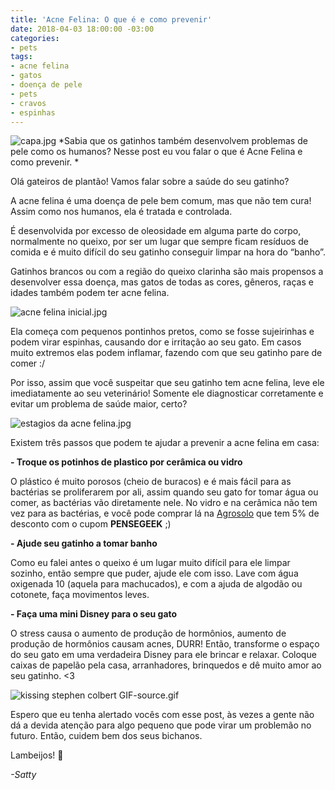 ```yaml
---
title: 'Acne Felina: O que é e como prevenir'
date: 2018-04-03 18:00:00 -03:00
categories:
- pets
tags:
- acne felina
- gatos
- doença de pele
- pets
- cravos
- espinhas
---
```


![capa.jpg](/uploads/capa.jpg)
*Sabia que os gatinhos também desenvolvem problemas de pele como os humanos? Nesse post eu vou falar o que é Acne Felina e como prevenir. *

Olá gateiros de plantão! Vamos falar sobre a saúde do seu gatinho?

A acne felina é uma doença de pele bem comum, mas que não tem cura! Assim como nos humanos, ela é tratada e controlada. 

É desenvolvida por excesso de oleosidade em alguma parte do corpo, normalmente no queixo, por ser um lugar que sempre ficam resíduos de comida e é muito difícil do seu gatinho conseguir limpar na hora do “banho”.

Gatinhos brancos ou com a região do queixo clarinha são mais propensos a desenvolver essa doença, mas gatos de todas as cores, gêneros, raças e idades também podem ter acne felina. 

![acne felina inicial.jpg](/uploads/acne%20felina%20inicial.jpg)

Ela começa com pequenos pontinhos pretos, como se fosse sujeirinhas e podem virar espinhas, causando dor e irritação ao seu gato. Em casos muito extremos elas podem inflamar, fazendo com que seu gatinho pare de comer :/

Por isso, assim que você suspeitar que seu gatinho tem acne felina, leve ele imediatamente ao seu veterinário! Somente ele diagnosticar corretamente e evitar um problema de saúde maior, certo? 

![estagios da acne felina.jpg](/uploads/estagios%20da%20acne%20felina.jpg)

Existem três passos que podem te ajudar a prevenir a acne felina em casa:

**- Troque os potinhos de plastico por cerâmica ou vidro**

O plástico é muito porosos (cheio de buracos) e é mais fácil para as bactérias se proliferarem por ali, assim quando seu gato for tomar água ou comer, as bactérias vão diretamente nele. No vidro e na cerâmica não tem vez para as bactérias, e você pode comprar lá na [Agrosolo](https://www.agrosolo.com.br/) que tem 5% de desconto com o cupom **PENSEGEEK** ;)

**- Ajude seu gatinho a tomar banho**

Como eu falei antes o queixo é um lugar muito difícil para ele limpar sozinho, então sempre que puder, ajude ele com isso. Lave com água oxigenada 10 (aquela para machucados), e com a ajuda de algodão ou cotonete, faça movimentos leves. 

**- Faça uma mini Disney para o seu gato**

O stress causa o aumento de produção de hormônios, aumento de produção de hormônios causam acnes, DURR! Então, transforme o espaço do seu gato em uma verdadeira Disney para ele brincar e relaxar. Coloque caixas de papelão pela casa, arranhadores, brinquedos e dê muito amor ao seu gatinho. <3 

![kissing stephen colbert GIF-source.gif](/uploads/kissing%20stephen%20colbert%20GIF-source.gif)

Espero que eu tenha alertado vocês com esse post, às vezes a gente não dá a devida atenção para algo pequeno que pode virar um problemão no futuro. Então, cuidem bem dos seus bichanos. 

Lambeijos! 💋

*-Satty*


